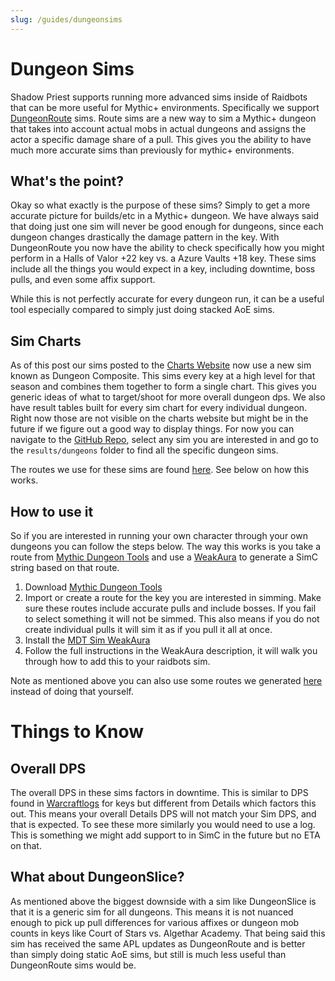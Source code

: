 ```yaml
---
slug: /guides/dungeonsims
---
```


# Dungeon Sims
Shadow Priest supports running more advanced sims inside of Raidbots that can be more useful for Mythic+ environments. Specifically we support [DungeonRoute](https://github.com/simulationcraft/simc/wiki/RaidEvents#pull) sims. Route sims are a new way to sim a Mythic+ dungeon that takes into account actual mobs in actual dungeons and assigns the actor a specific damage share of a pull. This gives you the ability to have much more accurate sims than previously for mythic+ environments.

## What's the point?
Okay so what exactly is the purpose of these sims? Simply to get a more accurate picture for builds/etc in a Mythic+ dungeon. We have always said that doing just one sim will never be good enough for dungeons, since each dungeon changes drastically the damage pattern in the key. With DungeonRoute you now have the ability to check specifically how you might perform in a Halls of Valor +22 key vs. a Azure Vaults +18 key. These sims include all the things you would expect in a key, including downtime, boss pulls, and even some affix support.

While this is not perfectly accurate for every dungeon run, it can be a useful tool especially compared to simply just doing stacked AoE sims.

## Sim Charts
As of this post our sims posted to the [Charts Website](https://warcraftpriests.github.io) now use a new sim known as Dungeon Composite. This sims every key at a high level for that season and combines them together to form a single chart. This gives you generic ideas of what to target/shoot for more overall dungeon dps. We also have result tables built for every sim chart for every individual dungeon. Right now those are not visible on the charts website but might be in the future if we figure out a good way to display things. For now you can navigate to the [GitHub Repo](https://github.com/WarcraftPriests/tww-shadow-priest), select any sim you are interested in and go to the `results/dungeons` folder to find all the specific dungeon sims.

The routes we use for these sims are found [here](https://github.com/WarcraftPriests/tww-shadow-priest/tree/main/internal/routes). See below on how this works.

## How to use it
So if you are interested in running your own character through your own dungeons you can follow the steps below. The way this works is you take a route from [Mythic Dungeon Tools](https://www.curseforge.com/wow/addons/mythic-dungeon-tools) and use a [WeakAura](https://wago.io/Yya4XBbl-) to generate a SimC string based on that route.

1. Download [Mythic Dungeon Tools](https://www.curseforge.com/wow/addons/mythic-dungeon-tools)
2. Import or create a route for the key you are interested in simming. Make sure these routes include accurate pulls and include bosses. If you fail to select something it will not be simmed. This also means if you do not create individual pulls it will sim it as if you pull it all at once.
3. Install the [MDT Sim WeakAura](https://wago.io/Yya4XBbl-)
4. Follow the full instructions in the WeakAura description, it will walk you through how to add this to your raidbots sim.

Note as mentioned above you can also use some routes we generated [here](https://github.com/WarcraftPriests/tww-shadow-priest/tree/main/internal/routes) instead of doing that yourself.

# Things to Know

## Overall DPS
The overall DPS in these sims factors in downtime. This is similar to DPS found in [Warcraftlogs](https://www.warcraftlogs.com/zone/rankings/39#class=Priest&spec=Shadow&metric=dps) for keys but different from Details which factors this out. This means your overall Details DPS will not match your Sim DPS, and that is expected. To see these more similarly you would need to use a log. This is something we might add support to in SimC in the future but no ETA on that.

## What about DungeonSlice?
As mentioned above the biggest downside with a sim like DungeonSlice is that it is a generic sim for all dungeons. This means it is not nuanced enough to pick up pull differences for various affixes or dungeon mob counts in keys like Court of Stars vs. Algethar Academy. That being said this sim has received the same APL updates as DungeonRoute and is better than simply doing static AoE sims, but still is much less useful than DungeonRoute sims would be.